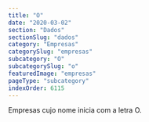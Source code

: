 ```yaml
---
title: "O"
date: "2020-03-02"
section: "Dados"
sectionSlug: "dados"
category: "Empresas"
categorySlug: "empresas"
subcategory: "O"
subcategorySlug: "o"
featuredImage: "empresas"
pageType: "subcategory"
indexOrder: 6115
---
```


Empresas cujo nome inicia com a letra O.
